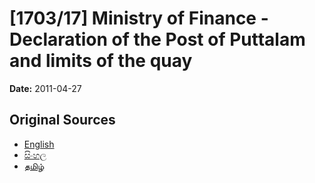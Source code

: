 # [1703/17] Ministry of Finance - Declaration of the Post of Puttalam and limits of the quay

**Date:** 2011-04-27

## Original Sources

- [English](https://documents.gov.lk/view/extra-gazettes/2011/4/1703-17_E.pdf)
- [සිංහල](https://documents.gov.lk/view/extra-gazettes/2011/4/1703-17_S.pdf)
- [தமிழ்](https://documents.gov.lk/view/extra-gazettes/2011/4/1703-17_T.pdf)
